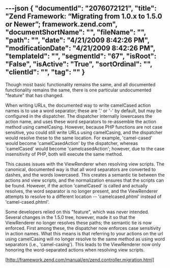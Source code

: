 ---json
{
  "documentId": "2076072121",
  "title": "Zend Framework: “Migrating from 1.0.x to 1.5.0 or Newer”; framework.zend.com",
  "documentShortName": "",
  "fileName": "",
  "path": "",
  "date": "4/21/2009 8:42:26 PM",
  "modificationDate": "4/21/2009 8:42:26 PM",
  "templateId": "",
  "segmentId": "67",
  "isRoot": "False",
  "isActive": "True",
  "sortOrdinal": "",
  "clientId": "",
  "tag": ""
}
---

Though most basic functionality remains the same, and all documented functionality remains the same, there is one particular undocumented &quot;feature&quot; that has changed.

When writing URLs, the documented way to write camelCased action names is to use a word separator; these are '.' or '-' by default, but may be configured in the dispatcher. The dispatcher internally lowercases the action name, and uses these word separators to re-assemble the action method using camelCasing. However, because PHP functions are not case sensitive, you could still write URLs using camelCasing, and the dispatcher would resolve these to the same location. For example, 'camel-cased' would become 'camelCasedAction' by the dispatcher, whereas 'camelCased' would become 'camelcasedAction'; however, due to the case insensitivity of PHP, both will execute the same method.

This causes issues with the ViewRenderer when resolving view scripts. The canonical, documented way is that all word separators are converted to dashes, and the words lowercased. This creates a semantic tie between the actions and view scripts, and the normalization ensures that the scripts can be found. However, if the action 'camelCased' is called and actually resolves, the word separator is no longer present, and the ViewRenderer attempts to resolve to a different location -- 'camelcased.phtml' instead of 'camel-cased.phtml'.

Some developers relied on this &quot;feature&quot;, which was never intended. Several changes in the 1.5.0 tree, however, made it so that the ViewRenderer no longer resolves these paths; the semantic tie is now enforced. First among these, the dispatcher now enforces case sensitivity in action names. What this means is that referring to your actions on the url using camelCasing will no longer resolve to the same method as using word separators (i.e., 'camel-casing'). This leads to the ViewRenderer now only honoring the word-separated actions when resolving view scripts. 

[http://framework.zend.com/manual/en/zend.controller.migration.html]
